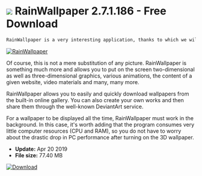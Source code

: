 # ![](https://cdn.softexe.net/static/icon/5/rainwallpaper-8366.png) RainWallpaper 2.7.1.186 - Free Download

```sh
RainWallpaper is a very interesting application, thanks to which we will change the wallpaper on the desktop of the Windows operating system.
```
[![RainWallpaper](https://gallery.dpcdn.pl/imgc/Tools/84597/g_-_420x350_1.5_-_x8ade859c-1ac7-4d8b-8452-7c87fe1c3c9e.jpg)](https://softexe.net/win/system/desktop/rainwallpaper:hcff.html)

Of course, this is not a mere substitution of any picture. RainWallpaper is something much more and allows you to put on the screen two-dimensional as well as three-dimensional graphics, various animations, the content of a given website, video materials and many, many more.
 
 RainWallpaper allows you to easily and quickly download wallpapers from the built-in online gallery. You can also create your own works and then share them through the well-known DeviantArt service.
 
 For a wallpaper to be displayed all the time, RainWallpaper must work in the background. In this case, it's worth adding that the program consumes very little computer resources (CPU and RAM), so you do not have to worry about the drastic drop in PC performance after turning on the 3D wallpaper.


- **Update:** Apr 20 2019
- **File size:** 77.40 MB

[![Download](https://cdn.softexe.net/static/img/download.png)](https://softexe.net/win/system/desktop/rainwallpaper:hcff.html)


